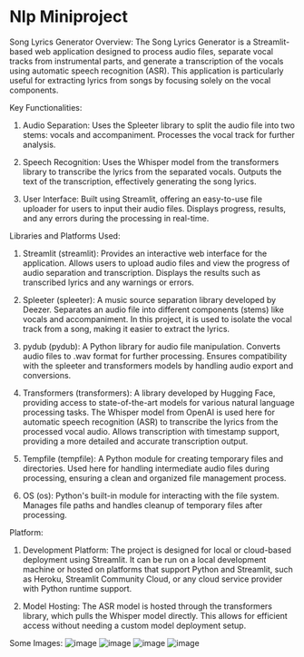 # Nlp Miniproject
Song Lyrics Generator
Overview: The Song Lyrics Generator is a Streamlit-based web application designed to process audio files, separate vocal tracks from instrumental parts, and generate a transcription of the vocals using automatic speech recognition (ASR). This application is particularly useful for extracting lyrics from songs by focusing solely on the vocal components.

Key Functionalities:
1. Audio Separation:
Uses the Spleeter library to split the audio file into two stems: vocals and accompaniment.
Processes the vocal track for further analysis.

2. Speech Recognition:
Uses the Whisper model from the transformers library to transcribe the lyrics from the separated vocals.
Outputs the text of the transcription, effectively generating the song lyrics.

3. User Interface:
Built using Streamlit, offering an easy-to-use file uploader for users to input their audio files.
Displays progress, results, and any errors during the processing in real-time.

Libraries and Platforms Used:
1. Streamlit (streamlit):
Provides an interactive web interface for the application.
Allows users to upload audio files and view the progress of audio separation and transcription.
Displays the results such as transcribed lyrics and any warnings or errors.

2. Spleeter (spleeter):
A music source separation library developed by Deezer.
Separates an audio file into different components (stems) like vocals and accompaniment.
In this project, it is used to isolate the vocal track from a song, making it easier to extract the lyrics.

3. pydub (pydub):
A Python library for audio file manipulation.
Converts audio files to .wav format for further processing.
Ensures compatibility with the spleeter and transformers models by handling audio export and conversions.

4. Transformers (transformers):
A library developed by Hugging Face, providing access to state-of-the-art models for various natural language processing tasks.
The Whisper model from OpenAI is used here for automatic speech recognition (ASR) to transcribe the lyrics from the processed vocal audio.
Allows transcription with timestamp support, providing a more detailed and accurate transcription output.

5. Tempfile (tempfile):
A Python module for creating temporary files and directories.
Used here for handling intermediate audio files during processing, ensuring a clean and organized file management process.

6. OS (os):
Python's built-in module for interacting with the file system.
Manages file paths and handles cleanup of temporary files after processing.

Platform:
1. Development Platform: The project is designed for local or cloud-based deployment using Streamlit. It can be run on a local development machine or hosted on platforms that support Python and Streamlit, such as Heroku, Streamlit Community Cloud, or any cloud service provider with Python runtime support.

2. Model Hosting: The ASR model is hosted through the transformers library, which pulls the Whisper model directly. This allows for efficient access without needing a custom model deployment setup.

Some Images:
![image](https://github.com/user-attachments/assets/7195562d-35f5-45f3-9812-ad5d6c61edf1)
![image](https://github.com/user-attachments/assets/8385359a-be42-47ae-8315-060d36d546c6)
![image](https://github.com/user-attachments/assets/0657d96f-d640-494f-beeb-3006046a0a05)
![image](https://github.com/user-attachments/assets/132c05aa-4ad2-4fed-9167-1db54eeac1f5)


